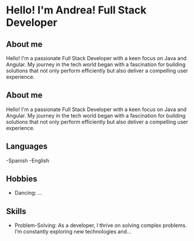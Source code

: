 # Hello! I'm Andrea! Full Stack Developer

## About me
Hello! I'm a passionate Full Stack Developer with a keen focus on Java and Angular. My journey in the tech world began with a fascination for building solutions that not only perform efficiently but also deliver a compelling user experience.

## About me
Hello! I'm a passionate Full Stack Developer with a keen focus on Java and Angular. My journey in the tech world began with a fascination for building solutions that not only perform efficiently but also deliver a compelling user experience.

## Languages
-Spanish
-English

## Hobbies
- Dancing: ...

## Skills
- Problem-Solving: As a developer, I thrive on solving complex problems. I’m constantly exploring new technologies and...


